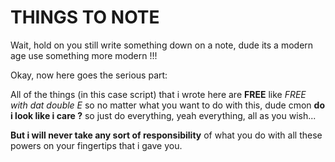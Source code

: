 # THINGS TO NOTE

Wait, hold on you still write something down on a note, dude its a modern age use something more modern !!!

Okay, now here goes the serious part:

All of the things (in this case script) that i wrote here are **FREE** like *FREE with dat double E*
so no matter what you want to do with this, dude cmon **do i look like i care ?** so just do everything, yeah everything, all as you wish...

**But i will never take any sort of responsibility** of what you do with all these powers on your fingertips that i gave you.
